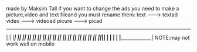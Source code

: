 made by Maksim Tall
if you want to change the ads you
need to make a picture,video and
text fileand you must rename them:
text ---> textad
video ---> videoad
picure ---> picad

 _______________
|               |
|_______________|
||             ||
||             ||
||             ||
||             ||
||             ||
||             ||
||             ||
||             ||
||_____________||
|               |
|               |
|_______________|
NOTE:may not work well on mobile
